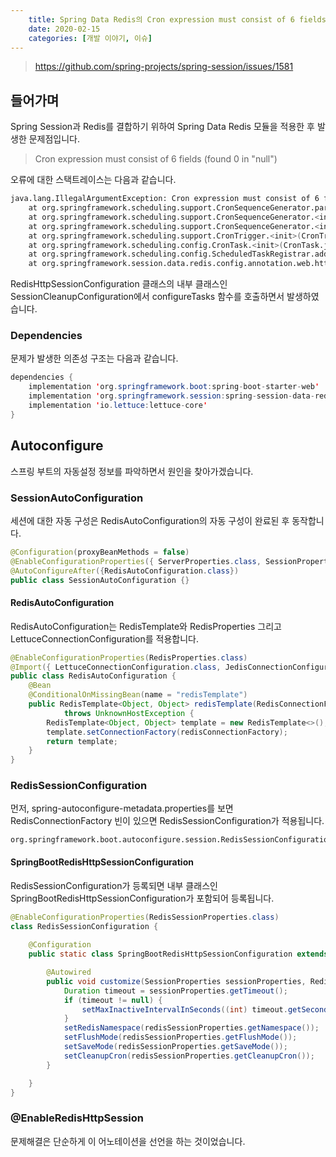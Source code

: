 ```yaml
---
    title: Spring Data Redis의 Cron expression must consist of 6 fields (found 0 in "null") 오류
    date: 2020-02-15
    categories: [개발 이야기, 이슈]
---
```


> https://github.com/spring-projects/spring-session/issues/1581 

## 들어가며
Spring Session과 Redis를 결합하기 위하여 Spring Data Redis 모듈을 적용한 후 발생한 문제점입니다.

> Cron expression must consist of 6 fields (found 0 in "null")

오류에 대한 스택트레이스는 다음과 같습니다.

```sh
java.lang.IllegalArgumentException: Cron expression must consist of 6 fields (found 0 in "null")
	at org.springframework.scheduling.support.CronSequenceGenerator.parse(CronSequenceGenerator.java:273) ~[spring-context-5.2.3.RELEASE.jar:5.2.3.RELEASE]
	at org.springframework.scheduling.support.CronSequenceGenerator.<init>(CronSequenceGenerator.java:98) ~[spring-context-5.2.3.RELEASE.jar:5.2.3.RELEASE]
	at org.springframework.scheduling.support.CronSequenceGenerator.<init>(CronSequenceGenerator.java:85) ~[spring-context-5.2.3.RELEASE.jar:5.2.3.RELEASE]
	at org.springframework.scheduling.support.CronTrigger.<init>(CronTrigger.java:45) ~[spring-context-5.2.3.RELEASE.jar:5.2.3.RELEASE]
	at org.springframework.scheduling.config.CronTask.<init>(CronTask.java:42) ~[spring-context-5.2.3.RELEASE.jar:5.2.3.RELEASE]
	at org.springframework.scheduling.config.ScheduledTaskRegistrar.addCronTask(ScheduledTaskRegistrar.java:276) ~[spring-context-5.2.3.RELEASE.jar:5.2.3.RELEASE]
	at org.springframework.session.data.redis.config.annotation.web.http.RedisHttpSessionConfiguration$SessionCleanupConfiguration.configureTasks(RedisHttpSessionConfiguration.java:362) ~[spring-session-data-redis-2.2.0.RELEASE.jar:2.2.0.RELEASE]
```

RedisHttpSessionConfiguration 클래스의 내부 클래스인 SessionCleanupConfiguration에서 configureTasks 함수를 호출하면서 발생하였습니다.

### Dependencies
문제가 발생한 의존성 구조는 다음과 같습니다.

```java
dependencies {
    implementation 'org.springframework.boot:spring-boot-starter-web'
    implementation 'org.springframework.session:spring-session-data-redis'
    implementation 'io.lettuce:lettuce-core'
}
```

## Autoconfigure
스프링 부트의 자동설정 정보를 파악하면서 원인을 찾아가겠습니다. 

### SessionAutoConfiguration
세션에 대한 자동 구성은 RedisAutoConfiguration의 자동 구성이 완료된 후 동작합니다.

```java
@Configuration(proxyBeanMethods = false)
@EnableConfigurationProperties({ ServerProperties.class, SessionProperties.class })
@AutoConfigureAfter({RedisAutoConfiguration.class})
public class SessionAutoConfiguration {}
```

#### RedisAutoConfiguration
RedisAutoConfiguration는 RedisTemplate와 RedisProperties 그리고 LettuceConnectionConfiguration를 적용합니다.

```java
@EnableConfigurationProperties(RedisProperties.class)
@Import({ LettuceConnectionConfiguration.class, JedisConnectionConfiguration.class })
public class RedisAutoConfiguration {
    @Bean
	@ConditionalOnMissingBean(name = "redisTemplate")
	public RedisTemplate<Object, Object> redisTemplate(RedisConnectionFactory redisConnectionFactory)
			throws UnknownHostException {
		RedisTemplate<Object, Object> template = new RedisTemplate<>();
		template.setConnectionFactory(redisConnectionFactory);
		return template;
	}
}
```

### RedisSessionConfiguration  
먼저, spring-autoconfigure-metadata.properties를 보면 RedisConnectionFactory 빈이 있으면 RedisSessionConfiguration가 적용됩니다.

```properties
org.springframework.boot.autoconfigure.session.RedisSessionConfiguration.ConditionalOnBean=org.springframework.data.redis.connection.RedisConnectionFactory
```

#### SpringBootRedisHttpSessionConfiguration
RedisSessionConfiguration가 등록되면 내부 클래스인 SpringBootRedisHttpSessionConfiguration가 포함되어 등록됩니다.

```java
@EnableConfigurationProperties(RedisSessionProperties.class)
class RedisSessionConfiguration {
    
    @Configuration
	public static class SpringBootRedisHttpSessionConfiguration extends RedisHttpSessionConfiguration {

		@Autowired
		public void customize(SessionProperties sessionProperties, RedisSessionProperties redisSessionProperties) {
			Duration timeout = sessionProperties.getTimeout();
			if (timeout != null) {
				setMaxInactiveIntervalInSeconds((int) timeout.getSeconds());
			}
			setRedisNamespace(redisSessionProperties.getNamespace());
			setFlushMode(redisSessionProperties.getFlushMode());
			setSaveMode(redisSessionProperties.getSaveMode());
			setCleanupCron(redisSessionProperties.getCleanupCron());
		}

	}
}
```

### @EnableRedisHttpSession
문제해결은 단순하게 이 어노테이션을 선언을 하는 것이었습니다.

